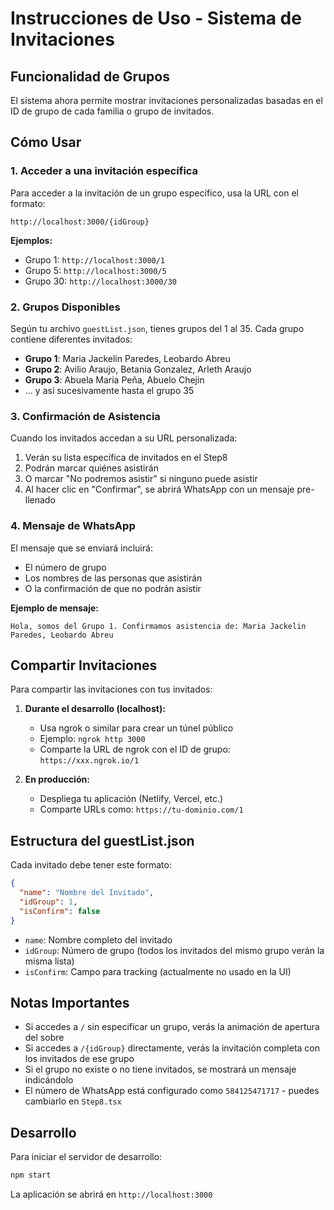 # Instrucciones de Uso - Sistema de Invitaciones

## Funcionalidad de Grupos

El sistema ahora permite mostrar invitaciones personalizadas basadas en el ID de grupo de cada familia o grupo de invitados.

## Cómo Usar

### 1. Acceder a una invitación específica

Para acceder a la invitación de un grupo específico, usa la URL con el formato:

```
http://localhost:3000/{idGroup}
```

**Ejemplos:**
- Grupo 1: `http://localhost:3000/1`
- Grupo 5: `http://localhost:3000/5`
- Grupo 30: `http://localhost:3000/30`

### 2. Grupos Disponibles

Según tu archivo `guestList.json`, tienes grupos del 1 al 35. Cada grupo contiene diferentes invitados:

- **Grupo 1**: Maria Jackelin Paredes, Leobardo Abreu
- **Grupo 2**: Avilio Araujo, Betania Gonzalez, Arleth Araujo
- **Grupo 3**: Abuela Maria Peña, Abuelo Chejin
- ... y así sucesivamente hasta el grupo 35

### 3. Confirmación de Asistencia

Cuando los invitados accedan a su URL personalizada:

1. Verán su lista específica de invitados en el Step8
2. Podrán marcar quiénes asistirán
3. O marcar "No podremos asistir" si ninguno puede asistir
4. Al hacer clic en "Confirmar", se abrirá WhatsApp con un mensaje pre-llenado

### 4. Mensaje de WhatsApp

El mensaje que se enviará incluirá:
- El número de grupo
- Los nombres de las personas que asistirán
- O la confirmación de que no podrán asistir

**Ejemplo de mensaje:**
```
Hola, somos del Grupo 1. Confirmamos asistencia de: Maria Jackelin Paredes, Leobardo Abreu
```

## Compartir Invitaciones

Para compartir las invitaciones con tus invitados:

1. **Durante el desarrollo (localhost):**
   - Usa ngrok o similar para crear un túnel público
   - Ejemplo: `ngrok http 3000`
   - Comparte la URL de ngrok con el ID de grupo: `https://xxx.ngrok.io/1`

2. **En producción:**
   - Despliega tu aplicación (Netlify, Vercel, etc.)
   - Comparte URLs como: `https://tu-dominio.com/1`

## Estructura del guestList.json

Cada invitado debe tener este formato:
```json
{
  "name": "Nombre del Invitado",
  "idGroup": 1,
  "isConfirm": false
}
```

- `name`: Nombre completo del invitado
- `idGroup`: Número de grupo (todos los invitados del mismo grupo verán la misma lista)
- `isConfirm`: Campo para tracking (actualmente no usado en la UI)

## Notas Importantes

- Si accedes a `/` sin especificar un grupo, verás la animación de apertura del sobre
- Si accedes a `/{idGroup}` directamente, verás la invitación completa con los invitados de ese grupo
- Si el grupo no existe o no tiene invitados, se mostrará un mensaje indicándolo
- El número de WhatsApp está configurado como `584125471717` - puedes cambiarlo en `Step8.tsx`

## Desarrollo

Para iniciar el servidor de desarrollo:
```bash
npm start
```

La aplicación se abrirá en `http://localhost:3000`
